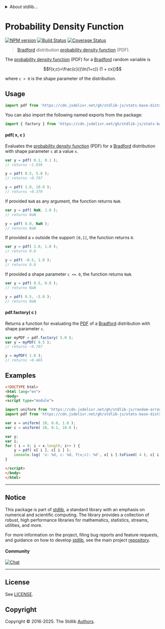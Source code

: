<!--

@license Apache-2.0

Copyright (c) 2025 The Stdlib Authors.

Licensed under the Apache License, Version 2.0 (the "License");
you may not use this file except in compliance with the License.
You may obtain a copy of the License at

   http://www.apache.org/licenses/LICENSE-2.0

Unless required by applicable law or agreed to in writing, software
distributed under the License is distributed on an "AS IS" BASIS,
WITHOUT WARRANTIES OR CONDITIONS OF ANY KIND, either express or implied.
See the License for the specific language governing permissions and
limitations under the License.

-->


<details>
  <summary>
    About stdlib...
  </summary>
  <p>We believe in a future in which the web is a preferred environment for numerical computation. To help realize this future, we've built stdlib. stdlib is a standard library, with an emphasis on numerical and scientific computation, written in JavaScript (and C) for execution in browsers and in Node.js.</p>
  <p>The library is fully decomposable, being architected in such a way that you can swap out and mix and match APIs and functionality to cater to your exact preferences and use cases.</p>
  <p>When you use stdlib, you can be absolutely certain that you are using the most thorough, rigorous, well-written, studied, documented, tested, measured, and high-quality code out there.</p>
  <p>To join us in bringing numerical computing to the web, get started by checking us out on <a href="https://github.com/stdlib-js/stdlib">GitHub</a>, and please consider <a href="https://opencollective.com/stdlib">financially supporting stdlib</a>. We greatly appreciate your continued support!</p>
</details>

# Probability Density Function

[![NPM version][npm-image]][npm-url] [![Build Status][test-image]][test-url] [![Coverage Status][coverage-image]][coverage-url] <!-- [![dependencies][dependencies-image]][dependencies-url] -->

> [Bradford][bradford-distribution] distribution [probability density function][pdf] (PDF).

<section class="intro">

The [probability density function][pdf] (PDF) for a [Bradford][bradford-distribution] random variable is

<!-- <equation class="equation" label="eq:bradford_pdf" align="center" raw="f(x;c)=\frac{c}{(\ln(1+c)) (1 + cx)}" alt="Probability density function (PDF) for a Bradford distribution."> -->

```math
f(x;c)=\frac{c}{(\ln(1+c)) (1 + cx)}
```

<!-- <div class="equation" align="center" data-raw-text="f(x;c)=\frac{c}{(\ln(1+c)) (1 + cx)}" data-equation="eq:bradford_pdf">
    <img src="https://cdn.jsdelivr.net/gh/stdlib-js/stdlib@51534079fef45e990850102147e8945fb023d1d0/lib/node_modules/@stdlib/stats/base/dists/bradford/pdf/docs/img/equation_bradford_pdf.svg" alt="Probability density function (PDF) for a Bradford distribution.">
    <br>
</div> -->

<!-- </equation> -->

where `c > 0` is the shape parameter of the distribution.

</section>

<!-- /.intro -->



<section class="usage">

## Usage

```javascript
import pdf from 'https://cdn.jsdelivr.net/gh/stdlib-js/stats-base-dists-bradford-pdf@esm/index.mjs';
```

You can also import the following named exports from the package:

```javascript
import { factory } from 'https://cdn.jsdelivr.net/gh/stdlib-js/stats-base-dists-bradford-pdf@esm/index.mjs';
```

#### pdf( x, c )

Evaluates the [probability density function][pdf] (PDF) for a [Bradford][bradford-distribution] distribution with shape parameter `c` at a value `x`.

```javascript
var y = pdf( 0.1, 0.1 );
// returns ~1.039

y = pdf( 0.5, 5.0 );
// returns ~0.797

y = pdf( 1.0, 10.0 );
// returns ~0.379
```

If provided `NaN` as any argument, the function returns `NaN`.

```javascript
var y = pdf( NaN, 1.0 );
// returns NaN

y = pdf( 0.0, NaN );
// returns NaN
```

If provided a `x` outside the support `[0,1]`, the function returns `0`.

```javascript
var y = pdf( 2.0, 1.0 );
// returns 0.0

y = pdf( -0.5, 1.0 );
// returns 0.0
```

If provided a shape parameter `c <= 0`, the function returns `NaN`.

```javascript
var y = pdf( 0.5, 0.0 );
// returns NaN

y = pdf( 0.5, -5.0 );
// returns NaN
```

#### pdf.factory( c )

Returns a function for evaluating the [PDF][pdf] of a [Bradford][bradford-distribution] distribution with shape parameter `c`.

```javascript
var myPDF = pdf.factory( 5.0 );
var y = myPDF( 0.5 );
// returns ~0.797

y = myPDF( 1.0 );
// returns ~0.465
```

</section>

<!-- /.usage -->

<section class="examples">

## Examples

<!-- eslint no-undef: "error" -->

```html
<!DOCTYPE html>
<html lang="en">
<body>
<script type="module">

import uniform from 'https://cdn.jsdelivr.net/gh/stdlib-js/random-array-uniform@esm/index.mjs';
import pdf from 'https://cdn.jsdelivr.net/gh/stdlib-js/stats-base-dists-bradford-pdf@esm/index.mjs';

var x = uniform( 10, 0.0, 1.0 );
var c = uniform( 10, 0.1, 10.0 );

var y;
var i;
for ( i = 0; i < x.length; i++ ) {
    y = pdf( x[ i ], c[ i ] );
    console.log( 'x: %d, c: %d, f(x;c): %d', x[ i ].toFixed( 4 ), c[ i ].toFixed( 4 ), y.toFixed( 4 ) );
}

</script>
</body>
</html>
```

</section>

<!-- /.examples -->

<!-- Section for related `stdlib` packages. Do not manually edit this section, as it is automatically populated. -->

<section class="related">

</section>

<!-- /.related -->

<!-- Section for all links. Make sure to keep an empty line after the `section` element and another before the `/section` close. -->


<section class="main-repo" >

* * *

## Notice

This package is part of [stdlib][stdlib], a standard library with an emphasis on numerical and scientific computing. The library provides a collection of robust, high performance libraries for mathematics, statistics, streams, utilities, and more.

For more information on the project, filing bug reports and feature requests, and guidance on how to develop [stdlib][stdlib], see the main project [repository][stdlib].

#### Community

[![Chat][chat-image]][chat-url]

---

## License

See [LICENSE][stdlib-license].


## Copyright

Copyright &copy; 2016-2025. The Stdlib [Authors][stdlib-authors].

</section>

<!-- /.stdlib -->

<!-- Section for all links. Make sure to keep an empty line after the `section` element and another before the `/section` close. -->

<section class="links">

[npm-image]: http://img.shields.io/npm/v/@stdlib/stats-base-dists-bradford-pdf.svg
[npm-url]: https://npmjs.org/package/@stdlib/stats-base-dists-bradford-pdf

[test-image]: https://github.com/stdlib-js/stats-base-dists-bradford-pdf/actions/workflows/test.yml/badge.svg?branch=main
[test-url]: https://github.com/stdlib-js/stats-base-dists-bradford-pdf/actions/workflows/test.yml?query=branch:main

[coverage-image]: https://img.shields.io/codecov/c/github/stdlib-js/stats-base-dists-bradford-pdf/main.svg
[coverage-url]: https://codecov.io/github/stdlib-js/stats-base-dists-bradford-pdf?branch=main

<!--

[dependencies-image]: https://img.shields.io/david/stdlib-js/stats-base-dists-bradford-pdf.svg
[dependencies-url]: https://david-dm.org/stdlib-js/stats-base-dists-bradford-pdf/main

-->

[chat-image]: https://img.shields.io/gitter/room/stdlib-js/stdlib.svg
[chat-url]: https://app.gitter.im/#/room/#stdlib-js_stdlib:gitter.im

[stdlib]: https://github.com/stdlib-js/stdlib

[stdlib-authors]: https://github.com/stdlib-js/stdlib/graphs/contributors

[umd]: https://github.com/umdjs/umd
[es-module]: https://developer.mozilla.org/en-US/docs/Web/JavaScript/Guide/Modules

[deno-url]: https://github.com/stdlib-js/stats-base-dists-bradford-pdf/tree/deno
[deno-readme]: https://github.com/stdlib-js/stats-base-dists-bradford-pdf/blob/deno/README.md
[umd-url]: https://github.com/stdlib-js/stats-base-dists-bradford-pdf/tree/umd
[umd-readme]: https://github.com/stdlib-js/stats-base-dists-bradford-pdf/blob/umd/README.md
[esm-url]: https://github.com/stdlib-js/stats-base-dists-bradford-pdf/tree/esm
[esm-readme]: https://github.com/stdlib-js/stats-base-dists-bradford-pdf/blob/esm/README.md
[branches-url]: https://github.com/stdlib-js/stats-base-dists-bradford-pdf/blob/main/branches.md

[stdlib-license]: https://raw.githubusercontent.com/stdlib-js/stats-base-dists-bradford-pdf/main/LICENSE

[pdf]: https://en.wikipedia.org/wiki/Probability_density_function

[bradford-distribution]: https://en.wikipedia.org/wiki/Bradford%27s_law

</section>

<!-- /.links -->
